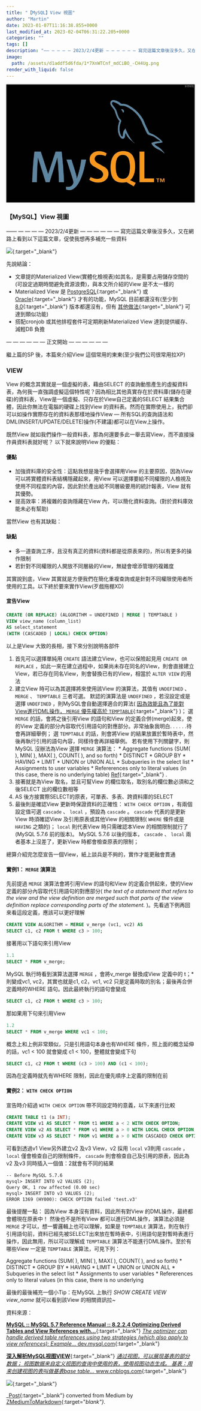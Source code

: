```yaml
---
title: "【MySQL】View 視圖"
author: "Martin"
date: 2023-01-07T11:16:38.855+0000
last_modified_at: 2023-02-04T06:31:22.205+0000
categories: ""
tags: []
description: "—— — — — — 2023/2/4更新 — — — — — — 寫完這篇文章後沒多久，又在網路上看到以下這篇文章，促使我想再多補充一些資料"
image:
  path: /assets/d1addf5d6fda/1*7XnWTCnf_mdCiBO_-CH4Ug.png
render_with_liquid: false
---
```




![](/assets/d1addf5d6fda/1*7XnWTCnf_mdCiBO_-CH4Ug.png)

### 【MySQL】View 視圖

—— — — — — 2023/2/4更新 — — — — — — 
寫完這篇文章後沒多久，又在網路上看到以下這篇文章，促使我想再多補充一些資料


[![](https://miro.medium.com/v2/resize:fit:1200/1*ztVObsCwacsVvawsrn9guw.png)](https://harryuan-65.medium.com/%E6%8F%90%E5%8D%87%E6%9C%8D%E5%8B%99%E6%95%88%E8%83%BD-%E6%B8%9B%E8%BC%95db%E8%B2%A0%E6%93%94-2-materialized-view-d6addb870c51){:target="_blank"}


先說結論：
- 文章提的Materialized View\(實體化檢視表\)如其名，是需要占用儲存空間的\(可設定過期時間避免資源浪費\)，與本文所介紹的View 是不太一樣的
- Materialized View 是 [PostgreSQL](https://www.postgresql.org/docs/current/rules-materializedviews.html){:target="_blank"} 或 [Oracle](https://oracle-base.com/articles/misc/materialized-views){:target="_blank"} 才有的功能，MySQL 目前都還沒有\(至少到 [8\.0](https://dev.mysql.com/doc/refman/8.0/en/faqs-views.html#faq-mysql-have-materialized-views){:target="_blank"} 版本都還沒有，但有 [其他做法](https://bobcares.com/blog/mysql-materialized-views/){:target="_blank"} 可達到類似功能\)
- 搭配cronjob 或其他排程套件可定期刷新Materialized View 達到提供緩存、減輕DB 負擔


— — — — — — 正文開始 — — — — — —

繼上篇的SP 後，本篇來介紹View 這個常用的東東\(至少我們公司很常用拉XP\)
### VIEW

View 的概念其實就是一個虛擬的表，藉由SELECT 的查詢動態產生的虛擬資料表，為何我一直強調虛擬這個特性呢？因為相比其他真實存在於資料庫\(儲存在硬碟\)的資料表，View是一個虛擬、只存在於View自己定義的SELECT 結果集合體，因此你無法在電腦的硬碟上找到View 的資料表。然而在實際使用上，我們卻可以如操作實際存在的資料表那樣地操作View — 所有SQL的查詢語法和DML\(INSERT/UPDATE/DELETE\)操作\(不建議\)都可以在View上操作。

既然View 就如我們操作一般資料表，那為何還要多此一舉去寫View，而不直接操作員資料表就好呢？ 以下就來說明View 的優點：
#### 優點
- 加強資料庫的安全性：這點我想是幾乎會選擇用View 的主要原因，因為View 可以將實體資料表結構隱藏起來，用View 可以選擇要給不同權限的人檢視及使用不同程度的內容，因此對於產出給不同層級要用的統計報表，View 就有其優勢。
- 提高效率：將複雜的查詢隱藏在View 內，可以簡化資料查詢。\(對於資料庫效能未必有幫助\)


當然View 也有其缺點：
#### 缺點
- 多一道查詢工序，且沒有真正的資料\(資料都是從原表來的\)，所以有更多的操作限制
- 若針對不同權限的人開放不同層級的View，無疑會增添管理的複雜度


其實說到底，View 其實就是方便我們在簡化重複查詢或是針對不同權限使用者所使用的工具。以下終於要來實作View\(歹戲拖棚XD\)
#### 宣告View
```sql
CREATE (OR REPLACE) (ALGORITHM = UNDEFINED | MERGE | TEMPTABLE ) 
VIEW view_name (column_list)
AS select_statement
(WITH (CASCADED | LOCAL) CHECK OPTION)
```

以上是View 大致的長相，接下來分別說明各部件
1. 首先可以選擇單純用 `CREATE` 語法建立View，也可以保險起見用 `CREATE OR REPLACE` ，如此一來在建立過程中，如果尚未存在同名的View，則會直接建立View，若已存在同名View，則會替換已有的View，相當於 `ALTER VIEW` 的用法
2. 建立View 時可以為其選擇將來使用該View 的演算法，其值有 `UNDEFINED` 、 `MERGE` 、 `TEMPTABLE` 三者可選。
默認的演算法是 `UNDEFINED` ，若沒設定或是選擇 `UNDEFINED` ，則MySQL會自動選擇適合的算法\( [因為效能且為了能對View進行DML操作， `MERGE` 優先權高於 `TEMPTABLE`](https://dev.mysql.com/doc/refman/5.7/en/view-algorithms.html){:target="_blank"} \)；
選 `MERGE` 的話，會將之後引用View 的語句和View 的定義合併\(merge\)起來，使的View 定義的部分內容取代引用語句的對應部分。非常抽象我明白\. \. \. \. \. \.待會再詳細舉例；
選 `TEMPTABLE` 的話，則會將View 的結果放置於暫時表中，然後再執行引用的語句內容，同樣待會再詳細舉例。
若有使用下列關鍵字，則MySQL 沒辦法為View 選擇 `MERGE` 演算法：
\* Aggregate functions \(SUM\( \), MIN\( \), MAX\( \), COUNT\( \), and so forth\)
\* DISTINCT
\* GROUP BY
\* HAVING
\* LIMIT
\* UNION or UNION ALL
\* Subqueries in the select list
\* Assignments to user variables
\* Refererences only to literal values \(in this case, there is no underlying table\)
[Ref](https://dev.mysql.com/doc/refman/5.7/en/derived-table-optimization.html){:target="_blank"} \.
3. 接著就是為View 取名，並且可幫View 的欄位取名，取別名的欄位數必須和之後SELECT 出的欄位數相等
4. AS 後方接實際SELECT的原表，可單表、多表、跨資料庫的SELECT
5. 最後則是確認View 更新時保證資料的正確性： `WITH CHECK OPTION` ，有兩個設定值可選 `cascade` 、 `local` ，預設為 `cascade` 。
`cascade` 代表的是更新View 時須確認View 及引用原表或其他View 的相關限制\( `WHERE` 條件或是 `HAVING` 之類的\)；
`local` 則代表View 時只需確認本View 的相關限制就行了\(MySQL 5\.7\.6 前的版本\)。
MySQL 5\.7\.6 以後的版本， `cascade` 、 `local` 兩者基本上沒差了，更新View 時都會檢查原表的限制；


總算介紹完怎麼宣告一個View，紙上談兵是不夠的，實作才能更融會貫通
#### 實例1： `MERGE` 演算法

先前提過 `MERGE` 演算法會將引用View 的語句和View 的定義合併起來，使的View 定義的部分內容取代引用語句的對應部分\( _the text of a statement that refers to the view and the view definition are merged such that parts of the view definition replace corresponding parts of the statement\._ \)。先看過下例再回來看這段定義，應該可以更好理解
```sql
CREATE VIEW ALGORITHM = MERGE v_merge (vc1, vc2) AS
SELECT c1, c2 FROM t WHERE c3 > 100;
```

接著用以下語句來引用View
```sql
1.1
SELECT * FROM v_merge;
```

MySQL 執行時看到演算法選擇 `MERGE` ，會將v\_merge 替換成View 定義中的 t；\* 則變成vc1, vc2，其實也就是c1, c2，vc1, vc2 只是定義時取的別名；最後再合併定義時的WHERE 語句。因此最終執行的語句會變成
```sql
SELECT c1, c2 FROM t WHERE c3 > 100;
```

那如果用下句來引用View
```sql
1.2
SELECT * FROM v_merge WHERE vc1 < 100;
```

概念上和上例非常類似，只是引用語句本身也有WHERE 條件，照上面的概念延伸的話，vc1 &lt; 100 就會變成 c1 &lt; 100，整體就會變成下句
```sql
SELECT c1, c2 FROM t WHERE (c3 > 100) AND (c1 < 100);
```

因為在定義時就先有WHERE 限制，因此在優先順序上定義的限制在前
#### 實例2： `WITH CHECK OPTION`

宣告時介紹過 `WITH CHECK OPTION` 帶不同設定時的意義，以下來進行比較
```sql
CREATE TABLE t1 (a INT);
CREATE VIEW v1 AS SELECT * FROM t1 WHERE a < 2 WITH CHECK OPTION;
CREATE VIEW v2 AS SELECT * FROM v1 WHERE a > 0 WITH LOCAL CHECK OPTION;
CREATE VIEW v3 AS SELECT * FROM v1 WHERE a > 0 WITH CASCADED CHECK OPTION;
```

可看到透過v1 View另外建立v2 及v3 View，v2 採用 `local` v3則用 `cascade` ， `local` 僅會檢查自己的限制條件， `cascade` 則會檢查自己及引用的原表，因此為v2 及v3 同時插入一個值：2就會有不同的結果
```
-- Before MySQL 5.7.6
mysql> INSERT INTO v2 VALUES (2);
Query OK, 1 row affected (0.00 sec)
mysql> INSERT INTO v3 VALUES (2);
ERROR 1369 (HY000): CHECK OPTION failed 'test.v3'
```

最後提醒一點： 因為View 本身沒有資料，因此所有對View 的DML操作，最終都會體現在原表中！
然後也不是所有View 都可以進行DML操作，演算法必須是 `MERGE` 才可以，想一響邏輯上也可以理解，如果是 `TEMPTABLE` 演算法，則在執行引用語句前，資料已經先被SELECT出來放在暫時表中，引用語句是對暫時表進行操作，因此無用，所以可以理解成 `TEMPTABLE` 演算法不能進行DML操作。至於有哪些View 一定是 `TEMPTABLE` 演算法，可見下列：

Aggregate functions \(SUM\( \), MIN\( \), MAX\( \), COUNT\( \), and so forth\)
\* DISTINCT
\* GROUP BY
\* HAVING
\* LIMIT
\* UNION or UNION ALL
\* Subqueries in the select list
\* Assignments to user variables
\* Refererences only to literal values \(in this case, there is no underlying

最後的最後補充一個小Tip：在MySQL 上執行 _SHOW CREATE VIEW view\_name_ 就可以看到該View 的相關資訊拉~

資料來源：

[**MySQL :: MySQL 5\.7 Reference Manual :: 8\.2\.2\.4 Optimizing Derived Tables and View References with…**](https://dev.mysql.com/doc/refman/5.7/en/derived-table-optimization.html){:target="_blank"} 
[_The optimizer can handle derived table references using two strategies \(which also apply to view references\): Example…_ dev\.mysql\.com](https://dev.mysql.com/doc/refman/5.7/en/derived-table-optimization.html){:target="_blank"}

[**深入解析MySQL视图VIEW**](https://www.cnblogs.com/geaozhang/p/6792369.html){:target="_blank"} 
[_通过视图，可以展现基表的部分数据； 视图数据来自定义视图的查询中使用的表，使用视图动态生成。 基表：用来创建视图的表叫做基表base table…_ www\.cnblogs\.com](https://www.cnblogs.com/geaozhang/p/6792369.html){:target="_blank"}


[![](https://www.fooish.com/assets/img/fooish.jpg)](https://www.fooish.com/sql/view.html){:target="_blank"}




_[Post](https://medium.com/@martin87713/mysql-view-%E8%A6%96%E5%9C%96-d1addf5d6fda){:target="_blank"} converted from Medium by [ZMediumToMarkdown](https://github.com/ZhgChgLi/ZMediumToMarkdown){:target="_blank"}._
